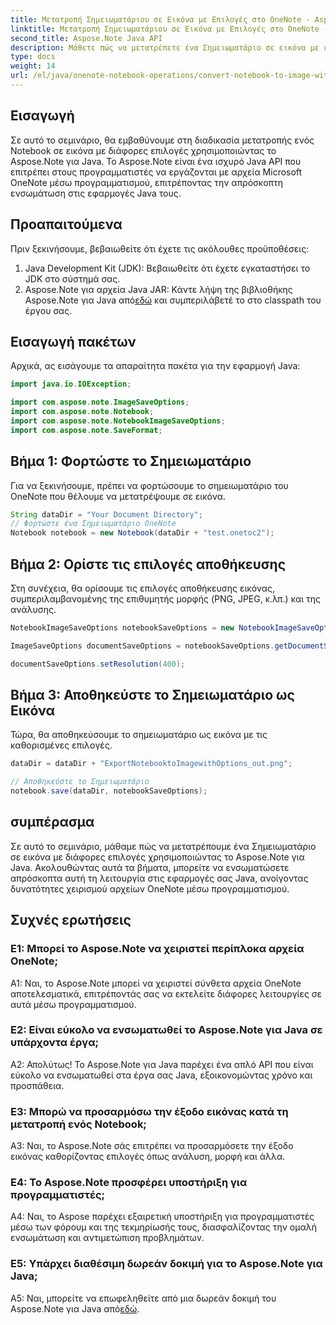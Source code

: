 ```yaml
---
title: Μετατροπή Σημειωματάριου σε Εικόνα με Επιλογές στο OneNote - Aspose.Note
linktitle: Μετατροπή Σημειωματάριου σε Εικόνα με Επιλογές στο OneNote - Aspose.Note
second_title: Aspose.Note Java API
description: Μάθετε πώς να μετατρέπετε ένα Σημειωματάριο σε εικόνα με επιλογές χρησιμοποιώντας το Aspose.Note για Java. Ακολουθήστε το βήμα προς βήμα σεμινάριο για απρόσκοπτη ενσωμάτωση στις εφαρμογές σας Java.
type: docs
weight: 14
url: /el/java/onenote-notebook-operations/convert-notebook-to-image-with-options/
---
```

## Εισαγωγή

Σε αυτό το σεμινάριο, θα εμβαθύνουμε στη διαδικασία μετατροπής ενός Notebook σε εικόνα με διάφορες επιλογές χρησιμοποιώντας το Aspose.Note για Java. Το Aspose.Note είναι ένα ισχυρό Java API που επιτρέπει στους προγραμματιστές να εργάζονται με αρχεία Microsoft OneNote μέσω προγραμματισμού, επιτρέποντας την απρόσκοπτη ενσωμάτωση στις εφαρμογές Java τους.

## Προαπαιτούμενα

Πριν ξεκινήσουμε, βεβαιωθείτε ότι έχετε τις ακόλουθες προϋποθέσεις:

1. Java Development Kit (JDK): Βεβαιωθείτε ότι έχετε εγκαταστήσει το JDK στο σύστημά σας.
2. Aspose.Note για αρχεία Java JAR: Κάντε λήψη της βιβλιοθήκης Aspose.Note για Java από[εδώ](https://releases.aspose.com/note/java/) και συμπεριλάβετέ το στο classpath του έργου σας.

## Εισαγωγή πακέτων

Αρχικά, ας εισάγουμε τα απαραίτητα πακέτα για την εφαρμογή Java:

```java
import java.io.IOException;

import com.aspose.note.ImageSaveOptions;
import com.aspose.note.Notebook;
import com.aspose.note.NotebookImageSaveOptions;
import com.aspose.note.SaveFormat;
```

## Βήμα 1: Φορτώστε το Σημειωματάριο

Για να ξεκινήσουμε, πρέπει να φορτώσουμε το σημειωματάριο του OneNote που θέλουμε να μετατρέψουμε σε εικόνα.

```java
String dataDir = "Your Document Directory";
// Φορτώστε ένα Σημειωματάριο OneNote
Notebook notebook = new Notebook(dataDir + "test.onetoc2");
```

## Βήμα 2: Ορίστε τις επιλογές αποθήκευσης

Στη συνέχεια, θα ορίσουμε τις επιλογές αποθήκευσης εικόνας, συμπεριλαμβανομένης της επιθυμητής μορφής (PNG, JPEG, κ.λπ.) και της ανάλυσης.

```java
NotebookImageSaveOptions notebookSaveOptions = new NotebookImageSaveOptions(SaveFormat.Png);

ImageSaveOptions documentSaveOptions = notebookSaveOptions.getDocumentSaveOptions();

documentSaveOptions.setResolution(400);
```

## Βήμα 3: Αποθηκεύστε το Σημειωματάριο ως Εικόνα

Τώρα, θα αποθηκεύσουμε το σημειωματάριο ως εικόνα με τις καθορισμένες επιλογές.

```java
dataDir = dataDir + "ExportNotebooktoImagewithOptions_out.png";

// Αποθηκεύστε το Σημειωματάριο
notebook.save(dataDir, notebookSaveOptions);
```

## συμπέρασμα

Σε αυτό το σεμινάριο, μάθαμε πώς να μετατρέπουμε ένα Σημειωματάριο σε εικόνα με διάφορες επιλογές χρησιμοποιώντας το Aspose.Note για Java. Ακολουθώντας αυτά τα βήματα, μπορείτε να ενσωματώσετε απρόσκοπτα αυτή τη λειτουργία στις εφαρμογές σας Java, ανοίγοντας δυνατότητες χειρισμού αρχείων OneNote μέσω προγραμματισμού.

## Συχνές ερωτήσεις

### Ε1: Μπορεί το Aspose.Note να χειριστεί περίπλοκα αρχεία OneNote;

A1: Ναι, το Aspose.Note μπορεί να χειριστεί σύνθετα αρχεία OneNote αποτελεσματικά, επιτρέποντάς σας να εκτελείτε διάφορες λειτουργίες σε αυτά μέσω προγραμματισμού.

### Ε2: Είναι εύκολο να ενσωματωθεί το Aspose.Note για Java σε υπάρχοντα έργα;

Α2: Απολύτως! Το Aspose.Note για Java παρέχει ένα απλό API που είναι εύκολο να ενσωματωθεί στα έργα σας Java, εξοικονομώντας χρόνο και προσπάθεια.

### Ε3: Μπορώ να προσαρμόσω την έξοδο εικόνας κατά τη μετατροπή ενός Notebook;

A3: Ναι, το Aspose.Note σάς επιτρέπει να προσαρμόσετε την έξοδο εικόνας καθορίζοντας επιλογές όπως ανάλυση, μορφή και άλλα.

### Ε4: Το Aspose.Note προσφέρει υποστήριξη για προγραμματιστές;

A4: Ναι, το Aspose παρέχει εξαιρετική υποστήριξη για προγραμματιστές μέσω των φόρουμ και της τεκμηρίωσής τους, διασφαλίζοντας την ομαλή ενσωμάτωση και αντιμετώπιση προβλημάτων.

### Ε5: Υπάρχει διαθέσιμη δωρεάν δοκιμή για το Aspose.Note για Java;

 A5: Ναι, μπορείτε να επωφεληθείτε από μια δωρεάν δοκιμή του Aspose.Note για Java από[εδώ](https://releases.aspose.com/).